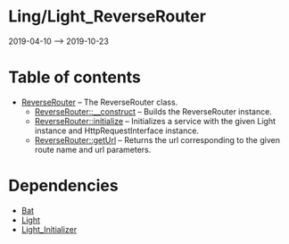 Ling/Light_ReverseRouter
================
2019-04-10 --> 2019-10-23




Table of contents
===========

- [ReverseRouter](https://github.com/lingtalfi/Light_ReverseRouter/blob/master/doc/api/Ling/Light_ReverseRouter/ReverseRouter.md) &ndash; The ReverseRouter class.
    - [ReverseRouter::__construct](https://github.com/lingtalfi/Light_ReverseRouter/blob/master/doc/api/Ling/Light_ReverseRouter/ReverseRouter/__construct.md) &ndash; Builds the ReverseRouter instance.
    - [ReverseRouter::initialize](https://github.com/lingtalfi/Light_ReverseRouter/blob/master/doc/api/Ling/Light_ReverseRouter/ReverseRouter/initialize.md) &ndash; Initializes a service with the given Light instance and HttpRequestInterface instance.
    - [ReverseRouter::getUrl](https://github.com/lingtalfi/Light_ReverseRouter/blob/master/doc/api/Ling/Light_ReverseRouter/ReverseRouter/getUrl.md) &ndash; Returns the url corresponding to the given route name and url parameters.


Dependencies
============
- [Bat](https://github.com/lingtalfi/Bat)
- [Light](https://github.com/lingtalfi/Light)
- [Light_Initializer](https://github.com/lingtalfi/Light_Initializer)


